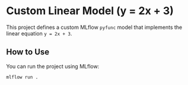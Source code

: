 # Custom Linear Model (y = 2x + 3)

This project defines a custom MLflow `pyfunc` model that implements the linear equation `y = 2x + 3`.

## How to Use

You can run the project using MLflow:

```bash
mlflow run .
